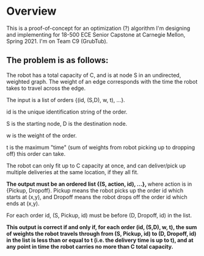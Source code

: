 # Overview

This is a proof-of-concept for an optimization (?) algorithm 
I'm designing and implementing for 18-500 ECE Senior Capstone at Carnegie Mellon, Spring 2021. 
I'm on Team C9 (GrubTub). 

## The problem is as follows:

The robot has a total capacity of C, and is at node S in an undirected, weighted graph. The 
weight of an edge corresponds with the time the robot takes to travel across the edge.

The input is a list of orders {(id, (S,D), w, t), ...}. 

id is the unique identification string of the order. 

S is the starting node, D is the destination node.

w is the weight of the order.

t is the maximum "time" (sum of weights from robot picking up to dropping off) this order can take.

The robot can only fit up to C capacity at once, and can deliver/pick up multiple deliveries 
at the same location, if they all fit.

<b> 
The output must be an ordered list {(S, action, id), ...},
</b> where action is in 
{Pickup, Dropoff}. Pickup means the robot picks up the order id which starts at (x,y), 
and Dropoff means the robot drops off the order id which ends at (x,y). 

For each order id, (S, Pickup, id) must be before (D, Dropoff, id) in the list.

<b> 
This output is correct if and only if, for each order (id, (S,D), w, t), 
the sum of weights the robot travels through from (S, Pickup, id) to (D, Dropoff, id) in the list is 
less than or equal to t (i.e. the delivery time is up to t), and at any point in time the 
robot carries no more than C total capacity. 
</b>
